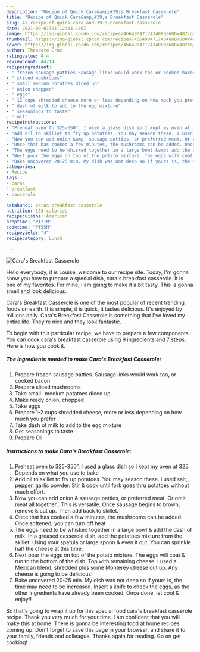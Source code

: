 ```yaml
---
description: "Recipe of Quick Cara&amp;#39;s Breakfast Casserole"
title: "Recipe of Quick Cara&amp;#39;s Breakfast Casserole"
slug: 47-recipe-of-quick-cara-and-39-s-breakfast-casserole
date: 2021-09-01T21:12:04.186Z
image: https://img-global.cpcdn.com/recipes/4664904717434880/680x482cq70/caras-breakfast-casserole-recipe-main-photo.jpg
thumbnail: https://img-global.cpcdn.com/recipes/4664904717434880/680x482cq70/caras-breakfast-casserole-recipe-main-photo.jpg
cover: https://img-global.cpcdn.com/recipes/4664904717434880/680x482cq70/caras-breakfast-casserole-recipe-main-photo.jpg
author: Theodore Cruz
ratingvalue: 4.4
reviewcount: 44714
recipeingredient:
- " frozen sausage patties Sausage links would work too or cooked bacon"
- " sliced mushrooms"
- " small medium potatoes diced up"
- " onion chopped"
- " eggs"
- " 12 cups shredded cheese more or less depending on how much you prefer"
- " dash of milk to add to the egg mixture"
- " seasonings to taste"
- " Oil"
recipeinstructions:
- "Preheat oven to 325-350°. I used a glass dish so I kept my oven at 325. Depends on what you use to bake"
- "Add oil to skillet to fry up potatoes. You may season these. I used salt, pepper, garlic powder. Stir &amp; cook until fork goes thru potatoes without much effort."
- "Now you can add onion &amp; sausage patties, or preferred meat. Or omit meat all together . This is versatile. Once sausage begins to brown, remove &amp; cut up. Then add back to skillet."
- "Once that has cooked a few minutes, the mushrooms can be added. Once softened, you can turn off heat"
- "The eggs need to be whisked together in a large bowl &amp; add the dash of milk. In a greased casserole dish, add the potatoes mixture from the skillet. Using your spatula or large spoon &amp; even it out. You can sprinkle half the cheese at this time."
- "Next pour the eggs on top of the potato mixture. The eggs will coat &amp; run to the bottom of the dish. Top with remaining cheese. I used a Mexican blend, shredded plus some Monterey cheese cut up. Any cheese is going to be delicious!"
- "Bake uncovered 20-25 min. My dish was not deep so if yours is, the time may need to be increased. Insert a knife to check the eggs, as the other ingredients have already been cooked. Once done, let cool &amp; enjoy!!"
categories:
- Recipe
tags:
- caras
- breakfast
- casserole

katakunci: caras breakfast casserole 
nutrition: 183 calories
recipecuisine: American
preptime: "PT21M"
cooktime: "PT55M"
recipeyield: "4"
recipecategory: Lunch

---
```



![Cara&#39;s Breakfast Casserole](https://img-global.cpcdn.com/recipes/4664904717434880/680x482cq70/caras-breakfast-casserole-recipe-main-photo.jpg)

Hello everybody, it is Louise, welcome to our recipe site. Today, I'm gonna show you how to prepare a special dish, cara&#39;s breakfast casserole. It is one of my favorites. For mine, I am going to make it a bit tasty. This is gonna smell and look delicious.

Cara&#39;s Breakfast Casserole is one of the most popular of recent trending foods on earth. It is simple, it is quick, it tastes delicious. It's enjoyed by millions daily. Cara&#39;s Breakfast Casserole is something that I've loved my entire life. They're nice and they look fantastic.




To begin with this particular recipe, we have to prepare a few components. You can cook cara&#39;s breakfast casserole using 9 ingredients and 7 steps. Here is how you cook it.

<!--inarticleads1-->

##### The ingredients needed to make Cara&#39;s Breakfast Casserole:

1. Prepare  frozen sausage patties. Sausage links would work too, or cooked bacon
1. Prepare  sliced mushrooms
1. Take  small- medium potatoes diced up
1. Make ready  onion, chopped
1. Take  eggs
1. Prepare  1-2 cups shredded cheese, more or less depending on how much you prefer
1. Take  dash of milk to add to the egg mixture
1. Get  seasonings to taste
1. Prepare  Oil




<!--inarticleads2-->

##### Instructions to make Cara&#39;s Breakfast Casserole:

1. Preheat oven to 325-350°. I used a glass dish so I kept my oven at 325. Depends on what you use to bake
1. Add oil to skillet to fry up potatoes. You may season these. I used salt, pepper, garlic powder. Stir &amp; cook until fork goes thru potatoes without much effort.
1. Now you can add onion &amp; sausage patties, or preferred meat. Or omit meat all together . This is versatile. Once sausage begins to brown, remove &amp; cut up. Then add back to skillet.
1. Once that has cooked a few minutes, the mushrooms can be added. Once softened, you can turn off heat
1. The eggs need to be whisked together in a large bowl &amp; add the dash of milk. In a greased casserole dish, add the potatoes mixture from the skillet. Using your spatula or large spoon &amp; even it out. You can sprinkle half the cheese at this time.
1. Next pour the eggs on top of the potato mixture. The eggs will coat &amp; run to the bottom of the dish. Top with remaining cheese. I used a Mexican blend, shredded plus some Monterey cheese cut up. Any cheese is going to be delicious!
1. Bake uncovered 20-25 min. My dish was not deep so if yours is, the time may need to be increased. Insert a knife to check the eggs, as the other ingredients have already been cooked. Once done, let cool &amp; enjoy!!




So that's going to wrap it up for this special food cara&#39;s breakfast casserole recipe. Thank you very much for your time. I am confident that you will make this at home. There is gonna be interesting food at home recipes coming up. Don't forget to save this page in your browser, and share it to your family, friends and colleague. Thanks again for reading. Go on get cooking!
